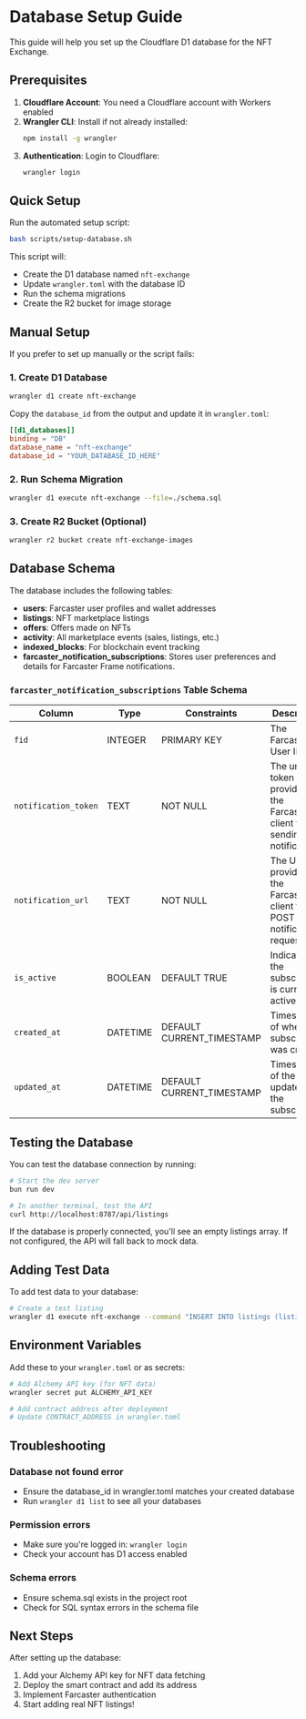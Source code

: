 # Database Setup Guide

This guide will help you set up the Cloudflare D1 database for the NFT Exchange.

## Prerequisites

1. **Cloudflare Account**: You need a Cloudflare account with Workers enabled
2. **Wrangler CLI**: Install if not already installed:
   ```bash
   npm install -g wrangler
   ```
3. **Authentication**: Login to Cloudflare:
   ```bash
   wrangler login
   ```

## Quick Setup

Run the automated setup script:

```bash
bash scripts/setup-database.sh
```

This script will:
- Create the D1 database named `nft-exchange`
- Update `wrangler.toml` with the database ID
- Run the schema migrations
- Create the R2 bucket for image storage

## Manual Setup

If you prefer to set up manually or the script fails:

### 1. Create D1 Database

```bash
wrangler d1 create nft-exchange
```

Copy the `database_id` from the output and update it in `wrangler.toml`:

```toml
[[d1_databases]]
binding = "DB"
database_name = "nft-exchange"
database_id = "YOUR_DATABASE_ID_HERE"
```

### 2. Run Schema Migration

```bash
wrangler d1 execute nft-exchange --file=./schema.sql
```

### 3. Create R2 Bucket (Optional)

```bash
wrangler r2 bucket create nft-exchange-images
```

## Database Schema

The database includes the following tables:

- **users**: Farcaster user profiles and wallet addresses
- **listings**: NFT marketplace listings
- **offers**: Offers made on NFTs
- **activity**: All marketplace events (sales, listings, etc.)
- **indexed_blocks**: For blockchain event tracking
- **farcaster_notification_subscriptions**: Stores user preferences and details for Farcaster Frame notifications.

### `farcaster_notification_subscriptions` Table Schema

| Column             | Type    | Constraints                               | Description                                                                 |
|--------------------|---------|-------------------------------------------|-----------------------------------------------------------------------------|
| `fid`              | INTEGER | PRIMARY KEY                               | The Farcaster User ID.                                                      |
| `notification_token` | TEXT    | NOT NULL                                  | The unique token provided by the Farcaster client for sending notifications. |
| `notification_url` | TEXT    | NOT NULL                                  | The URL provided by the Farcaster client to POST notification requests to.  |
| `is_active`        | BOOLEAN | DEFAULT TRUE                              | Indicates if the subscription is currently active.                          |
| `created_at`       | DATETIME| DEFAULT CURRENT_TIMESTAMP                 | Timestamp of when the subscription was created.                             |
| `updated_at`       | DATETIME| DEFAULT CURRENT_TIMESTAMP                 | Timestamp of the last update to the subscription.                           |

## Testing the Database

You can test the database connection by running:

```bash
# Start the dev server
bun run dev

# In another terminal, test the API
curl http://localhost:8787/api/listings
```

If the database is properly connected, you'll see an empty listings array. If not configured, the API will fall back to mock data.

## Adding Test Data

To add test data to your database:

```bash
# Create a test listing
wrangler d1 execute nft-exchange --command "INSERT INTO listings (listing_id, seller_address, nft_contract, token_id, price, expiry, name, image_url) VALUES (1, '0x1234567890123456789012345678901234567890', '0xabcdef1234567890abcdef1234567890abcdef12', '1', 10.5, datetime('now', '+7 days'), 'Test NFT #1', 'https://picsum.photos/400/400')"
```

## Environment Variables

Add these to your `wrangler.toml` or as secrets:

```bash
# Add Alchemy API key (for NFT data)
wrangler secret put ALCHEMY_API_KEY

# Add contract address after deployment
# Update CONTRACT_ADDRESS in wrangler.toml
```

## Troubleshooting

### Database not found error
- Ensure the database_id in wrangler.toml matches your created database
- Run `wrangler d1 list` to see all your databases

### Permission errors
- Make sure you're logged in: `wrangler login`
- Check your account has D1 access enabled

### Schema errors
- Ensure schema.sql exists in the project root
- Check for SQL syntax errors in the schema file

## Next Steps

After setting up the database:
1. Add your Alchemy API key for NFT data fetching
2. Deploy the smart contract and add its address
3. Implement Farcaster authentication
4. Start adding real NFT listings!